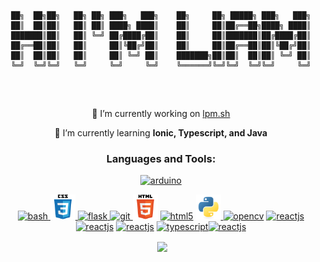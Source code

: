 <div align="center">
 
 
```

██╗  ██╗██╗   ██╗ ██╗ ███╗   ███╗    ██╗     ██╗ █████╗ ███╗   ███╗
██║  ██║██║   ██║ ██║ ████╗ ████║    ██║     ██║██╔══██╗████╗ ████║
███████║██║   ██║ ╚═╝ ██╔████╔██║    ██║     ██║███████║██╔████╔██║
██╔══██║██║   ██║     ██║╚██╔╝██║    ██║     ██║██╔══██║██║╚██╔╝██║
██║  ██║██║   ██║     ██║ ╚═╝ ██║    ███████╗██║██║  ██║██║ ╚═╝ ██║
╚═╝  ╚═╝╚═╝   ╚═╝     ╚═╝     ╚═╝    ╚══════╝╚═╝╚═╝  ╚═╝╚═╝     ╚═╝
                                                                  
 ```
 
 
<img src="https://komarev.com/ghpvc/?username=slyguy5646&style=flat-square&color=blue" alt=""/>
 
 
🔭 I’m currently working on [lpm.sh](https://lpm.sh)

🌱 I’m currently learning **Ionic, Typescript, and Java**

<p align="center">
</p>

<h3 align="center">Languages and Tools:</h3>
<p align="center"> <a href="https://www.arduino.cc/" target="_blank" rel="noreferrer"> <img src="https://cdn.worldvectorlogo.com/logos/arduino-1.svg" alt="arduino" width="40" height="40"/> </a> 
 
 <a href="https://www.gnu.org/software/bash/" target="_blank" rel="noreferrer"> <img src="https://www.vectorlogo.zone/logos/gnu_bash/gnu_bash-icon.svg" alt="bash" width="40" height="40"/> 
 </a> 
 <a href="https://www.w3schools.com/css/" target="_blank" rel="noreferrer"> <img src="https://raw.githubusercontent.com/devicons/devicon/master/icons/css3/css3-original-wordmark.svg" alt="css3" width="40" height="40"/> </a> <a href="https://flask.palletsprojects.com/" target="_blank" rel="noreferrer"> <img src="https://www.vectorlogo.zone/logos/pocoo_flask/pocoo_flask-icon.svg" alt="flask" width="40" height="40"/> </a> <a href="https://git-scm.com/" target="_blank" rel="noreferrer"> <img src="https://www.vectorlogo.zone/logos/git-scm/git-scm-icon.svg" alt="git" width="40" height="40"/> </a> <a href="https://www.w3schools.com/html/" target="_blank" rel="noreferrer"> <img src="https://raw.githubusercontent.com/devicons/devicon/master/icons/html5/html5-original-wordmark.svg" alt="html5" width="40" height="40"/></a> <a href="https://www.circuitpython.org/" target="_blank" rel="noreferrer"><img src="https://upload.wikimedia.org/wikipedia/commons/thumb/2/29/Adafruit_blinka_angles-left.svg/1200px-Adafruit_blinka_angles-left.svg.png" alt="html5" width="40" height="40"/></a>  <a href="https://www.python.org" target="_blank" rel="noreferrer"> <img src="https://raw.githubusercontent.com/devicons/devicon/master/icons/python/python-original.svg" alt="python" width="40" height="40"/> <a href="https://opencv.org/" target="_blank" rel="noreferrer"><img src="https://github.com/opencv/opencv/wiki/logo/OpenCV_logo_no_text.png" alt="opencv" width="40" height="40"/></a> <a href="https://reactjs.org/" target="_blank" rel="noreferrer"><img src="https://cdn4.iconfinder.com/data/icons/logos-3/600/React.js_logo-512.png" alt="reactjs" width="40" height="40"/></a>
 <a href="https://nodejs.org" target="_blank" rel="noreferrer"><img src="https://cdn-icons-png.flaticon.com/512/5968/5968322.png" alt="reactjs" width="40" height="40"/></a> <a href="https://sass-lang.com/" target="_blank" rel="noreferrer"><img src="https://camo.githubusercontent.com/587d0f411b348ee05a53c7685b59142e0705ff8d06181d09008438c1a92f1a96/68747470733a2f2f7261776769742e636f6d2f736173732f736173732d736974652f6d61696e2f736f757263652f6173736574732f696d672f6c6f676f732f6c6f676f2e737667" alt="reactjs" width="40" height="40"/></a> <a href="https://firebase.google.com" target="_blank" rel="noreferrer"><img src="https://avatars.githubusercontent.com/u/1335026?s=200&v=4" alt="typescript" width="40" height="40" /></a><a href="https://www.typescriptlang.org/" target="_blank" rel="noreferrer"><img src="https://upload.wikimedia.org/wikipedia/commons/thumb/4/4c/Typescript_logo_2020.svg/1200px-Typescript_logo_2020.svg.png" alt="reactjs" width="40" height="40" /></a>
 
 </p>

<p>&nbsp;<img align="center" src="http://github-profile-summary-cards.vercel.app/api/cards/profile-details?username=slyguy5646&theme=github_dark" /></p>

<!-- [![Top Langs](https://github-readme-stats.vercel.app/api/top-langs/?username=slyguy5646&layout=compact)](https://github.com/anuraghazra/github-readme-stats) -->
</div>

<!-- ![](http://github-profile-summary-cards.vercel.app/api/cards/profile-details?username=slyguy5646&theme=github_dark) -->

